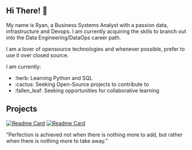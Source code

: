 ## Hi There! :wave:

My name is Ryan, a Business Systems Analyst with a passion data, infrastructure and Devops.  I am currently acquiring the skills to branch out into the Data Engineering/DataOps career path.

I am a lover of opensource technologies and whenever possible, prefer to use it over closed source. 

I am currently:

<ul>
  <li>:herb: Learning Python and SQL</li>
  <li>:cactus: Seeking Open-Source projects to contribute to</li>
  <li>:fallen_leaf: Seeking opportunities for collaborative learning</li>
</ul>

<!-- ## Stats
[![GitHub Streak](https://streak-stats.demolab.com/?user=FikraDev)](https://git.io/streak-stats) -->


## Projects
[![Readme Card](https://github-readme-stats.vercel.app/api/pin/?username=fikradev&repo=fx-guru)](https://github.com/fikradev/fx-guru)
[![Readme Card](https://github-readme-stats.vercel.app/api/pin/?username=fikradev&repo=nodejs-jm-crime-stats-api)](https://github.com/fikradev/nodejs-jm-crime-stats-api)















“Perfection is achieved not when there is nothing more to add, but rather when there is nothing more to take away.”

